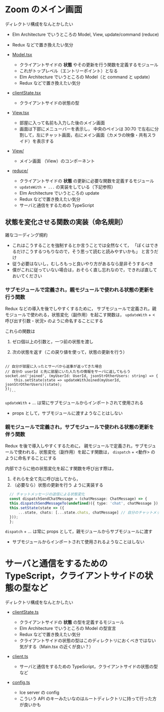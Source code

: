 # Zoom のメイン画面

ディレクトリ構成をなんとかしたい


- Elm Architecture でいうところの Model, View, update/command (reduce)
- Redux などで置き換えたい気分


- [Model.tsx](Model.tsx)
    - クライアントサイドの **状態** やその更新を行う関数を定義するモジュール
    - これがトップレベル（エントリーポイント）となる
	- Elm Architecture でいうところの Model（と command と update）
    - Redux などで置き換えたい気分


- [clientState.tsx](clientState.tsx)
    - クライアントサイドの状態の型


- [View.tsx](View.tsx)
    - 部屋に入って名前も入力した後のメイン画面
    - 画面は下部にメニューバーを表示し，
	  中央のペインは 30:70 で左右に分割して，左にチャット画面，右にメイン画面（カメラの映像・共有スライド）を表示する
  

- [View/](View)
    - メイン画面 （View）のコンポーネント


- [reduce/](reduce/)
    - クライアントサイドの **状態** の更新に必要な関数を定義するモジュール
    - `updateWith + ...` の実装をしている（下記参照）
	- Elm Architecture でいうところの update
    - Redux などで置き換えたい気分
    - サーバと通信をするための TypeScript





## 状態を変化させる関数の実装（命名規則）

雑なコーディング規約
- これはこうすることを強制するとか言うことでは全然なくて，
  「ぼくはできるだけこうするつもりなので，そう思って読むと読みやすいかも」
  と言うだけ
- 従う必要はないし，むしろもっと良いやり方があるなら是非そうするべき
- 僕がこれに従っていない場合は，おそらく直し忘れなので，できれば直しておいてください



### サブモジュールで定義され，親モジュールで使われる状態の更新を行う関数

   Redux などの導入を後でしやすくするために，
   サブモジュールで定義され，親モジュールで使われる，状態変化（副作用）を起こす関数は，
   `updateWith` + <呼び出す引数・状況> のように命名することにする

   これらの関数は
   1. ゼロ個以上の引数と，一つ前の状態を渡し
   2. 次の状態を返す（この戻り値を使って，状態の更新を行う）

      ```typescript
	// 自分が部屋に入ったとサーバから返事が返ってきた場合
	// 自分の userId と先に部屋にいた人たちの情報をサーバに返してもらう
	socket.on('joined', (myUserId: UserId, jsonStrOtherUsers: string) => {
	    this.setState(state => updateWithJoined(myUserId, jsonStrOtherUsers)(state);
	});
      ```

   
   `updateWith` + ... は常にサブモジュールからインポートされて使用される
   - props として，サブモジュールに渡すようなことはしない

### 親モジュールで定義され，サブモジュールで使われる状態の更新を伴う関数

   Redux を後で導入しやすくするために，
   親モジュールで定義され，サブモジュールで使われる，状態変化（副作用）を起こす関数は，
   `dispatch` + <動作> のように命名することにする
 
   内部でさらに他の状態変化を起こす関数を呼び出す際は，
   1. それらを全て先に呼び出してから，
   2. （必要なら）状態の更新を行う
   ように実装する
 

   ```typescript
     // チャットメッセージの送信による状態変化
     const dispatchSendChatMessage = (chatMessage: ChatMessage) => {
	 this.dispatchSendMessageTo(undefined)({ type: 'chat', chatMessage }); // チャットをブロードキャスト送信
	 this.setState(state => ({
	     ...state, chats: [...state.chats, chatMessage] // 自分のチャットメッセージ一覧にも追加しておく
	 }));
     };
   ```

   `dispatch` + ... は常に props として，親モジュールからサブモジュールに渡す
   - サブモジュールからインポートされて使用されるようなことはしない









# サーバと通信をするための TypeScript，クライアントサイドの状態の型など


ディレクトリ構成をなんとかしたい


- [clientState.ts](clientState.ts)
    - クライアントサイドの **状態** の型を定義するモジュール
	- Elm Architecture でいうところの Model の型宣言
    - Redux などで置き換えたい気分
	- クライアントサイドの状態の型はこのディレクトリにおくべきではない気がする（Main.tsx の近くが良い？）


- [client.ts](client.ts)
    - サーバと通信をするための TypeScript，クライアントサイドの状態の型など


- [config.ts](config.ts)
    - Ice server の config
	- こういう API のキーみたいなのはルートディレクトリに持って行った方が良いかも
